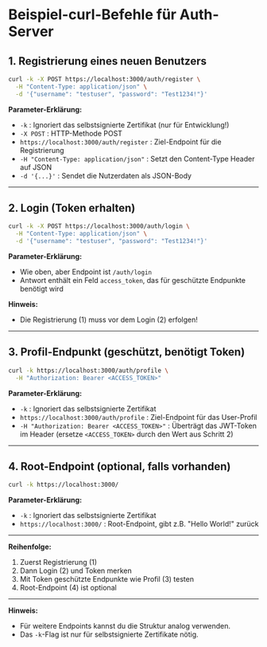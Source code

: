# Beispiel-curl-Befehle für Auth-Server

## 1. Registrierung eines neuen Benutzers

```bash
curl -k -X POST https://localhost:3000/auth/register \
  -H "Content-Type: application/json" \
  -d '{"username": "testuser", "password": "Test1234!"}'
```

**Parameter-Erklärung:**

- `-k` : Ignoriert das selbstsignierte Zertifikat (nur für Entwicklung!)
- `-X POST` : HTTP-Methode POST
- `https://localhost:3000/auth/register` : Ziel-Endpoint für die Registrierung
- `-H "Content-Type: application/json"` : Setzt den Content-Type Header auf JSON
- `-d '{...}'` : Sendet die Nutzerdaten als JSON-Body

---

## 2. Login (Token erhalten)

```bash
curl -k -X POST https://localhost:3000/auth/login \
  -H "Content-Type: application/json" \
  -d '{"username": "testuser", "password": "Test1234!"}'
```

**Parameter-Erklärung:**

- Wie oben, aber Endpoint ist `/auth/login`
- Antwort enthält ein Feld `access_token`, das für geschützte Endpunkte benötigt wird

**Hinweis:**

- Die Registrierung (1) muss vor dem Login (2) erfolgen!

---

## 3. Profil-Endpunkt (geschützt, benötigt Token)

```bash
curl -k https://localhost:3000/auth/profile \
  -H "Authorization: Bearer <ACCESS_TOKEN>"
```

**Parameter-Erklärung:**

- `-k` : Ignoriert das selbstsignierte Zertifikat
- `https://localhost:3000/auth/profile` : Ziel-Endpoint für das User-Profil
- `-H "Authorization: Bearer <ACCESS_TOKEN>"` : Überträgt das JWT-Token im Header (ersetze `<ACCESS_TOKEN>` durch den Wert aus Schritt 2)

---

## 4. Root-Endpoint (optional, falls vorhanden)

```bash
curl -k https://localhost:3000/
```

**Parameter-Erklärung:**

- `-k` : Ignoriert das selbstsignierte Zertifikat
- `https://localhost:3000/` : Root-Endpoint, gibt z.B. "Hello World!" zurück

---

**Reihenfolge:**

1. Zuerst Registrierung (1)
2. Dann Login (2) und Token merken
3. Mit Token geschützte Endpunkte wie Profil (3) testen
4. Root-Endpoint (4) ist optional

---

**Hinweis:**

- Für weitere Endpoints kannst du die Struktur analog verwenden.
- Das `-k`-Flag ist nur für selbstsignierte Zertifikate nötig.
